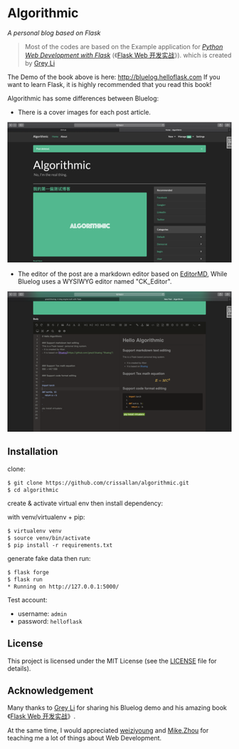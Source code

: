 # Algorithmic

*A personal blog based on Flask*

> Most of the codes are based on the
> Example application for 
>*[Python Web Development with Flask](http://helloflask.com/en/book)* (《[Flask Web 开发实战](http://helloflask.com/book)》).
>which is created by [Grey Li](https://greyli.com)

The Demo of the book above is here: http://bluelog.helloflask.com If you want to learn Flask, it is highly recommended
that you read this book! 

Algorithmic has some differences between Bluelog:

- There is a cover images for each post article.

![Screenshot1](./github_images/Algorithmic_Github_demo_img.png)

- The editor of the post are a markdown editor based on [EditorMD](https://github.com/pandao/editor.md), 
While Bluelog uses a WYSIWYG editor named "CK_Editor".

![Screenshot2](github_images/Algorithmic_Github_editor_img.png)

## Installation

clone:
```
$ git clone https://github.com/crissallan/algorithmic.git
$ cd algorithmic
```
create & activate virtual env then install dependency:

with venv/virtualenv + pip:
```
$ virtualenv venv
$ source venv/bin/activate 
$ pip install -r requirements.txt
```

generate fake data then run:
```
$ flask forge
$ flask run
* Running on http://127.0.0.1:5000/
```

Test account:

* username: `admin`
* password: `helloflask`

## License

This project is licensed under the MIT License (see the
[LICENSE](LICENSE) file for details).

## Acknowledgement
Many thanks to [Grey Li](https://greyli.com) for sharing his Bluelog demo and his amazing book
《[Flask Web 开发实战](http://helloflask.com/book)》.

At the same time, I would appreciated [weiziyoung](https://wzy-codify.com/) and [Mike.Zhou](https://miketech.it/)
for teaching me a lot of things about Web Development.